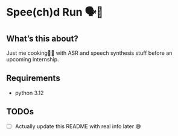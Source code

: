 
# Spee(ch)d Run 🗣️💨

## What’s this about?
Just me cooking🧑‍🍳  with ASR and speech synthesis stuff before an upcoming internship.

## Requirements
- python 3.12

## TODOs

* [ ] Actually update this README with real info later 😅